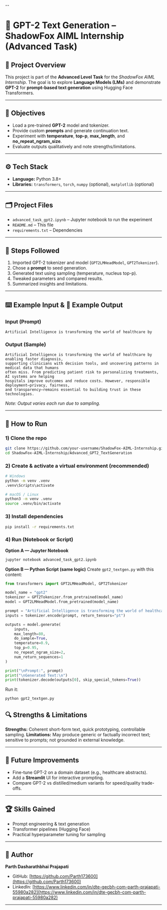 --

# 🤖 GPT-2 Text Generation – ShadowFox AIML Internship (Advanced Task)

## 📌 Project Overview

This project is part of the **Advanced Level Task** for the *ShadowFox AIML Internship*.
The goal is to explore **Language Models (LMs)** and demonstrate **GPT-2** for **prompt-based text generation** using Hugging Face Transformers.

---

## 🎯 Objectives

* Load a pre-trained **GPT-2** model and tokenizer.
* Provide custom **prompts** and generate continuation text.
* Experiment with **temperature**, **top-p**, **max\_length**, and **no\_repeat\_ngram\_size**.
* Evaluate outputs qualitatively and note strengths/limitations.

---

## ⚙️ Tech Stack

* **Language:** Python 3.8+
* **Libraries:** `transformers`, `torch`, `numpy` (optional), `matplotlib` (optional)

---

## 🗂️ Project Files

* `advanced_task_gpt2.ipynb` – Jupyter notebook to run the experiment
* `README.md` – This file
* `requirements.txt` – Dependencies

---

## 🔑 Steps Followed

1. Imported GPT-2 tokenizer and model (`GPT2LMHeadModel`, `GPT2Tokenizer`).
2. Chose a **prompt** to seed generation.
3. Generated text using sampling (temperature, nucleus top-p).
4. Tweaked parameters and compared results.
5. Summarized insights and limitations.

---

## ⌨️ Example Input & 🧾 Example Output

### Input (Prompt)

```
Artificial Intelligence is transforming the world of healthcare by
```

### Output (Sample)

```
Artificial Intelligence is transforming the world of healthcare by enabling faster diagnosis,
supporting clinicians with decision tools, and uncovering patterns in medical data that humans
often miss. From predicting patient risk to personalizing treatments, AI systems are helping
hospitals improve outcomes and reduce costs. However, responsible deployment—privacy, fairness,
and transparency—remains essential to building trust in these technologies.
```

*Note: Output varies each run due to sampling.*

---

## 🚀 How to Run

### 1) Clone the repo

```bash
git clone https://github.com/your-username/ShadowFox-AIML-Internship.git
cd ShadowFox-AIML-Internship/Advanced_GPT2_TextGeneration
```

### 2) Create & activate a virtual environment (recommended)

```bash
# Windows
python -m venv .venv
.venv\Scripts\activate

# macOS / Linux
python3 -m venv .venv
source .venv/bin/activate
```

### 3) Install dependencies

```bash
pip install -r requirements.txt
```

### 4) Run (Notebook or Script)

**Option A — Jupyter Notebook**

```bash
jupyter notebook advanced_task_gpt2.ipynb
```

**Option B — Python Script (same logic)**
Create `gpt2_textgen.py` with this content:

```python
from transformers import GPT2LMHeadModel, GPT2Tokenizer

model_name = "gpt2"
tokenizer = GPT2Tokenizer.from_pretrained(model_name)
model = GPT2LMHeadModel.from_pretrained(model_name)

prompt = "Artificial Intelligence is transforming the world of healthcare by"
inputs = tokenizer.encode(prompt, return_tensors="pt")

outputs = model.generate(
    inputs,
    max_length=80,
    do_sample=True,
    temperature=0.9,
    top_p=0.95,
    no_repeat_ngram_size=2,
    num_return_sequences=1
)

print("\nPrompt:", prompt)
print("\nGenerated Text:\n")
print(tokenizer.decode(outputs[0], skip_special_tokens=True))
```

Run it:

```bash
python gpt2_textgen.py
```


## 🔍 Strengths & Limitations

**Strengths:** Coherent short-form text, quick prototyping, controllable sampling.
**Limitations:** May produce generic or factually incorrect text; sensitive to prompts; not grounded in external knowledge.

---

## 📌 Future Improvements

* Fine-tune GPT-2 on a domain dataset (e.g., healthcare abstracts).
* Add a **Streamlit** UI for interactive prompting.
* Compare GPT-2 vs distilled/medium variants for speed/quality trade-offs.

---

## 🏆 Skills Gained

* Prompt engineering & text generation
* Transformer pipelines (Hugging Face)
* Practical hyperparameter tuning for sampling

---

## 👤 Author

**Parth Dasharathbhai Prajapati**

* GitHub: [https://github.com/Parth173600](https://github.com/Parth173600)
* LinkedIn: [https://www.linkedin.com/in/dte-gecbh-com-parth-prajapati-55980a282](https://www.linkedin.com/in/dte-gecbh-com-parth-prajapati-55980a282)

---
